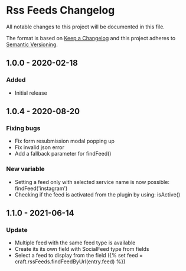 # Rss Feeds Changelog

All notable changes to this project will be documented in this file.

The format is based on [Keep a Changelog](http://keepachangelog.com/) and this project adheres to [Semantic Versioning](http://semver.org/).

## 1.0.0 - 2020-02-18
### Added
- Initial release

## 1.0.4 - 2020-08-20
### Fixing bugs
- Fix form resubmission modal popping up
- Fix invalid json error
- Add a fallback parameter for findFeed()
### New variable
- Setting a feed only with selected service name is now possible: findFeed('instagram')
- Checking if the feed is activated from the plugin by using: isActive()

## 1.1.0 - 2021-06-14
### Update
- Multiple feed with the same feed type is available
- Create its its own field with SocialFeed type from fields
- Select a feed to display from the field ({% set feed = craft.rssFeeds.findFeedByUrl(entry.feed) %})